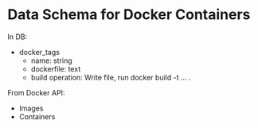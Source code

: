 

# Data Schema for Docker Containers

In DB:

 - docker_tags
   - name: string
   - dockerfile: text
   - build operation: Write file, run docker build -t ... .

From Docker API:

 - Images
 - Containers

